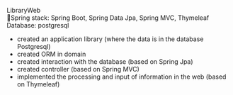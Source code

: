 LibraryWeb <br />
🍃Spring stack: Spring Boot, Spring Data Jpa, Spring MVC, Thymeleaf <br />
Database: postgresql
- created an application library (where the data is in the database Postgresql)
- created ORM in domain
- created interaction with the database (based on Spring Jpa)
- created controller (based on Spring MVC)
- implemented the processing and input of information in the web (based on Thymeleaf)
